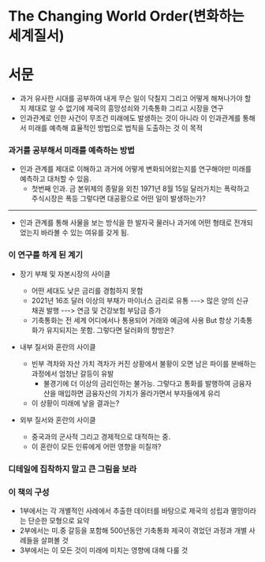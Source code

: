 # The Changing World Order(변화하는 세계질서)

# 서문
+ 과거 유사한 시대를 공부하여 내게 무슨 일이 닥칠지 그리고 어떻게 해쳐나가야 할지 제대로 알 수 없기에 제국의 흥망성쇠와 기축통화 그리고 시장을 연구
+ 인과관계로 인한 사건이 무조건 미래에도 발생하는 것이 아니라 이 인과관계를 통해서 미래를 예측해 효율적인 방법으로 법칙을 도출하는 것 이 목적


### 과거를 공부해서 미래를 예측하는 방법
+ 인과 관계를 제대로 이해하고 과거에 어떻게 변화되어왔는지를 연구해야만 미래를 예측하고 대처할 수 있음.
    - 첫번째 인과. 금 본위제의 종말을 외친 1971년 8월 15일 달러가치는 폭락하고 주식시장은 폭등 그렇다면 대공황으로 어떤 일이 발생하는가?  

------
+ 인과 관계를 통해 사물을 보는 방식을 한 발자국 물러나 과거에 어떤 형태로 전개되었는지 바라볼 수 있는 여유를 갖게 됨.

### 이 연구를 하게 된 계기
+ 장기 부채 및 자본시장의 사이클
   - 어떤 세대도 낮은 금리를 경험하지 못함
   - 2021년 16조 달러 이상의 부채가 마이너스 금리로 유통 ---> 많은 양의 신규 채권 발행 ---> 연금 및 건강보험 부담금 증가 
   - 기축통화는 전 세계 어디에서나 통용되어 거래와 예금에 사용 But 항상 기축통화가 유지되지는 못함. 그렇다면 달러화의 향방은?
+ 내부 질서와 혼란의 사이클
   - 빈부 격차와 자산 가치 격차가 커진 상황에서 불황이 오면 남은 파이를 분배하는 과정에서 엄청난 갈등이 유발
       - 불경기에 더 이상의 금리인하는 불가능. 그렇다고 통화를 발행하여 금융자산을 매입하면 금융자산의 가치가 올라가면서 부자들에게 유리
   - 이 상황이 미래에 낳을 결과는?
   
+ 외부 질서와 혼란의 사이클
   - 중국과의 군사적 그리고 경제적으로 대적하는 중.
   - 이 혼란이 모든 인류에게 어떤 영향을 미칠까?

### 디테일에 집착하지 말고 큰 그림을 보라

### 이 책의 구성
+ 1부에서는 각 개별적인 사례에서 추출한 데이터를 바탕으로 제국의 성립과 멸망이라는 단순한 모형으로 요약
+ 2부에서는 미.중 갈등을 포함해 500년동안 기축통화 제국이 겪었던 과정과 개별 사례들을 살펴볼 것
+ 3부에서는 이 모든 것이 미래에 미치는 영향에 대해 다룰 것
